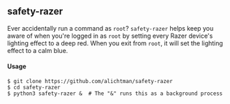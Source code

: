 ## safety-razer

Ever accidentally run a command as `root`? `safety-razer` helps keep you aware of when you're logged in as `root` by setting every Razer device's lighting effect to a deep red. When you exit from `root`, it will set the lighting effect to a calm blue. 

#### Usage

```
$ git clone https://github.com/alichtman/safety-razer
$ cd safety-razer
$ python3 safety-razer &  # The "&" runs this as a background process
```


